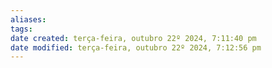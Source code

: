 ```yaml
---
aliases: 
tags: 
date created: terça-feira, outubro 22º 2024, 7:11:40 pm
date modified: terça-feira, outubro 22º 2024, 7:12:56 pm
---
```

